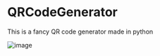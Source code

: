 # QRCodeGenerator
This is a fancy QR code generator made in python

![image](https://github.com/at-a-glance-official/QRCodeGenerator/assets/111221670/aea12cbd-ec97-4f8f-a789-36189e779459)

